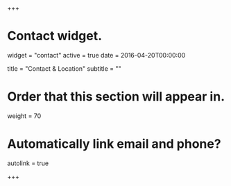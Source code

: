 +++
# Contact widget.
widget = "contact"
active = true
date = 2016-04-20T00:00:00

title = "Contact & Location"
subtitle = ""

# Order that this section will appear in.
weight = 70

# Automatically link email and phone?
autolink = true

+++
